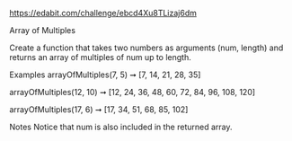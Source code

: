 https://edabit.com/challenge/ebcd4Xu8TLizaj6dm

Array of Multiples

Create a function that takes two numbers as arguments (num, length) and returns an array of multiples of num up to length.

Examples
arrayOfMultiples(7, 5) ➞ [7, 14, 21, 28, 35]

arrayOfMultiples(12, 10) ➞ [12, 24, 36, 48, 60, 72, 84, 96, 108, 120]

arrayOfMultiples(17, 6) ➞ [17, 34, 51, 68, 85, 102]

Notes
Notice that num is also included in the returned array.
